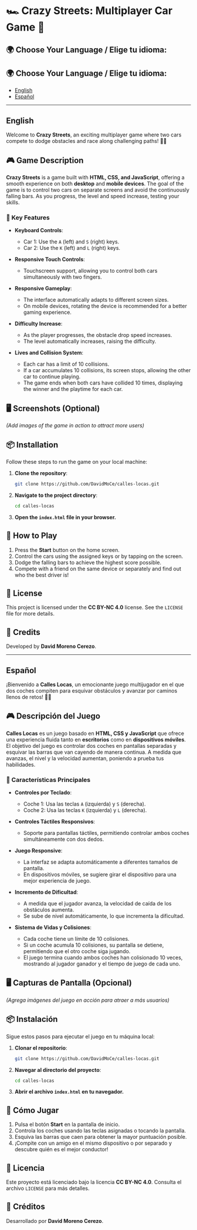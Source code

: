 # 🏎️ Crazy Streets: Multiplayer Car Game 🏁

## 🌍 Choose Your Language / Elige tu idioma:
## 🌍 Choose Your Language / Elige tu idioma:
- [English](#english)
- [Español](#español)


---

## English

Welcome to **Crazy Streets**, an exciting multiplayer game where two cars compete to dodge obstacles and race along challenging paths! 🚗💨

## 🎮 Game Description

**Crazy Streets** is a game built with **HTML, CSS, and JavaScript**, offering a smooth experience on both **desktop** and **mobile devices**. The goal of the game is to control two cars on separate screens and avoid the continuously falling bars. As you progress, the level and speed increase, testing your skills.

### 🚀 Key Features

- **Keyboard Controls**:
  - Car 1: Use the `A` (left) and `S` (right) keys.
  - Car 2: Use the `K` (left) and `L` (right) keys.
  
- **Responsive Touch Controls**:
  - Touchscreen support, allowing you to control both cars simultaneously with two fingers.

- **Responsive Gameplay**:
  - The interface automatically adapts to different screen sizes.
  - On mobile devices, rotating the device is recommended for a better gaming experience.

- **Difficulty Increase**:
  - As the player progresses, the obstacle drop speed increases.
  - The level automatically increases, raising the difficulty.

- **Lives and Collision System**:
  - Each car has a limit of 10 collisions.
  - If a car accumulates 10 collisions, its screen stops, allowing the other car to continue playing.
  - The game ends when both cars have collided 10 times, displaying the winner and the playtime for each car.

## 🖥️ Screenshots (Optional)

*(Add images of the game in action to attract more users)*

## 📦 Installation

Follow these steps to run the game on your local machine:

1. **Clone the repository**:
   ```bash
   git clone https://github.com/DavidMoCe/calles-locas.git
   
2. **Navigate to the project directory**:
   ```bash
   cd calles-locas

3. **Open the `index.html` file in your browser.**

## 📝 How to Play

1. Press the **Start** button on the home screen.
2. Control the cars using the assigned keys or by tapping on the screen.
3. Dodge the falling bars to achieve the highest score possible.
4. Compete with a friend on the same device or separately and find out who the best driver is!

## 📜 License

This project is licensed under the **CC BY-NC 4.0** license. See the `LICENSE` file for more details.

## 🌟 Credits

Developed by **David Moreno Cerezo**.

***

## Español

¡Bienvenido a **Calles Locas**, un emocionante juego multijugador en el que dos coches compiten para esquivar obstáculos y avanzar por caminos llenos de retos! 🚗💨

## 🎮 Descripción del Juego

**Calles Locas** es un juego basado en **HTML, CSS y JavaScript** que ofrece una experiencia fluida tanto en **escritorios** como en **dispositivos móviles**. El objetivo del juego es controlar dos coches en pantallas separadas y esquivar las barras que van cayendo de manera continua. A medida que avanzas, el nivel y la velocidad aumentan, poniendo a prueba tus habilidades.

### 🚀 Características Principales

- **Controles por Teclado**:
  - Coche 1: Usa las teclas `A` (izquierda) y `S` (derecha).
  - Coche 2: Usa las teclas `K` (izquierda) y `L` (derecha).
  
- **Controles Táctiles Responsivos**:
  - Soporte para pantallas táctiles, permitiendo controlar ambos coches simultáneamente con dos dedos.

- **Juego Responsive**:
  - La interfaz se adapta automáticamente a diferentes tamaños de pantalla.
  - En dispositivos móviles, se sugiere girar el dispositivo para una mejor experiencia de juego.

- **Incremento de Dificultad**:
  - A medida que el jugador avanza, la velocidad de caída de los obstáculos aumenta.
  - Se sube de nivel automáticamente, lo que incrementa la dificultad.

- **Sistema de Vidas y Colisiones**:
  - Cada coche tiene un límite de 10 colisiones.
  - Si un coche acumula 10 colisiones, su pantalla se detiene, permitiendo que el otro coche siga jugando.
  - El juego termina cuando ambos coches han colisionado 10 veces, mostrando al jugador ganador y el tiempo de juego de cada uno.

## 🖥️ Capturas de Pantalla (Opcional)

*(Agrega imágenes del juego en acción para atraer a más usuarios)*

## 📦 Instalación

Sigue estos pasos para ejecutar el juego en tu máquina local:

1. **Clonar el repositorio**:
   ```bash
   git clone https://github.com/DavidMoCe/calles-locas.git

2. **Navegar al directorio del proyecto**:
   ```bash
   cd calles-locas

3. **Abrir el archivo `index.html` en tu navegador.**

## 📝 Cómo Jugar

1. Pulsa el botón **Start** en la pantalla de inicio.
2. Controla los coches usando las teclas asignadas o tocando la pantalla.
3. Esquiva las barras que caen para obtener la mayor puntuación posible.
4. ¡Compite con un amigo en el mismo dispositivo o por separado y descubre quién es el mejor conductor!

## 📜 Licencia

Este proyecto está licenciado bajo la licencia **CC BY-NC 4.0**. Consulta el archivo `LICENSE` para más detalles.

## 🌟 Créditos

Desarrollado por **David Moreno Cerezo**.
